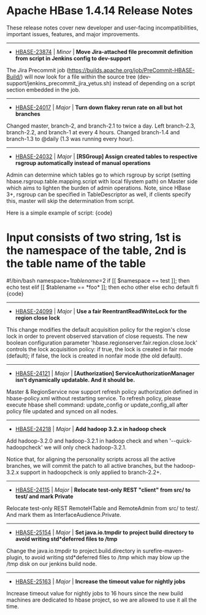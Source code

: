 
<!---
# Licensed to the Apache Software Foundation (ASF) under one
# or more contributor license agreements.  See the NOTICE file
# distributed with this work for additional information
# regarding copyright ownership.  The ASF licenses this file
# to you under the Apache License, Version 2.0 (the
# "License"); you may not use this file except in compliance
# with the License.  You may obtain a copy of the License at
#
#     http://www.apache.org/licenses/LICENSE-2.0
#
# Unless required by applicable law or agreed to in writing, software
# distributed under the License is distributed on an "AS IS" BASIS,
# WITHOUT WARRANTIES OR CONDITIONS OF ANY KIND, either express or implied.
# See the License for the specific language governing permissions and
# limitations under the License.
-->
# Apache HBase  1.4.14 Release Notes

These release notes cover new developer and user-facing incompatibilities, important issues, features, and major improvements.


---

* [HBASE-23874](https://issues.apache.org/jira/browse/HBASE-23874) | *Minor* | **Move Jira-attached file precommit definition from script in Jenkins config to dev-support**

The Jira Precommit job (https://builds.apache.org/job/PreCommit-HBASE-Build/) will now look for a file within the source tree (dev-support/jenkins\_precommit\_jira\_yetus.sh) instead of depending on a script section embedded in the job.


---

* [HBASE-24017](https://issues.apache.org/jira/browse/HBASE-24017) | *Major* | **Turn down flakey rerun rate on all but hot branches**

Changed master, branch-2, and branch-2.1 to twice a day.
Left branch-2.3, branch-2.2, and branch-1 at every 4 hours.
Changed branch-1.4 and branch-1.3 to @daily (1.3 was running every hour).


---

* [HBASE-24032](https://issues.apache.org/jira/browse/HBASE-24032) | *Major* | **[RSGroup] Assign created tables to respective rsgroup automatically instead of manual operations**

Admin can determine which tables go to which rsgroup by script  (setting hbase.rsgroup.table.mapping.script with local filystem path) on Master side which aims to lighten the burden of admin operations.  Note, since HBase 3+, rsgroup can be specified in TableDescriptor as well, if clients specify this, master will skip the determination from script.

Here is a simple example of script:
{code}
# Input consists of two string, 1st is the namespace of the table, 2nd is the table name of the table
#!/bin/bash
namespace=$1
tablename=$2
if [[ $namespace == test ]]; then
  echo test
elif [[ $tablename == \*foo\* ]]; then
  echo other
else
  echo default
fi
{code}


---

* [HBASE-24099](https://issues.apache.org/jira/browse/HBASE-24099) | *Major* | **Use a fair ReentrantReadWriteLock for the region close lock**

This change modifies the default acquisition policy for the region's close lock in order to prevent observed starvation of close requests. The new boolean configuration parameter 'hbase.regionserver.fair.region.close.lock' controls the lock acquisition policy: if true, the lock is created in fair mode (default); if false, the lock is created in nonfair mode (the old default).


---

* [HBASE-24121](https://issues.apache.org/jira/browse/HBASE-24121) | *Major* | **[Authorization] ServiceAuthorizationManager isn't dynamically updatable. And it should be.**

Master & RegionService now support refresh policy authorization defined in hbase-policy.xml without restarting service. To refresh policy, please execute hbase shell command: update\_config or update\_config\_all after policy file updated and synced on all nodes.


---

* [HBASE-24218](https://issues.apache.org/jira/browse/HBASE-24218) | *Major* | **Add hadoop 3.2.x in hadoop check**

Add hadoop-3.2.0 and hadoop-3.2.1 in hadoop check and when '--quick-hadoopcheck' we will only check hadoop-3.2.1.

Notice that, for aligning the personality scripts across all the active branches, we will commit the patch to all active branches, but the hadoop-3.2.x support in hadoopcheck is only applied to branch-2.2+.


---

* [HBASE-24115](https://issues.apache.org/jira/browse/HBASE-24115) | *Major* | **Relocate test-only REST "client" from src/ to test/ and mark Private**

Relocate test-only REST RemoteHTable and RemoteAdmin from src/ to test/. And mark them as InterfaceAudience.Private.


---

* [HBASE-25154](https://issues.apache.org/jira/browse/HBASE-25154) | *Major* | **Set java.io.tmpdir to project build directory to avoid writing std\*deferred files to /tmp**

Change the java.io.tmpdir to project.build.directory in surefire-maven-plugin, to avoid writing std\*deferred files to /tmp which may blow up the /tmp disk on our jenkins build node.


---

* [HBASE-25163](https://issues.apache.org/jira/browse/HBASE-25163) | *Major* | **Increase the timeout value for nightly jobs**

Increase timeout value for nightly jobs to 16 hours since the new build machines are dedicated to hbase project, so we are allowed to use it all the time.



